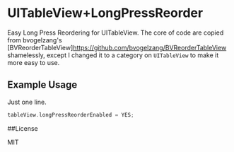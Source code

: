 UITableView+LongPressReorder
==================

Easy Long Press Reordering for UITableView. The core of code are copied from bvogelzang's [BVReorderTableView]https://github.com/bvogelzang/BVReorderTableView shamelessly, except I changed it to a category on `UITableView` to make it more easy to use.

## Example Usage

Just one line.
```objective-c
tableView.longPressReorderEnabled = YES;
```


##License

MIT
